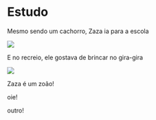 # Estudo

Mesmo sendo um cachorro, Zaza ia para a escola

![](http://i.imgur.com/VKNGpUQ.gif)

E no recreio, ele gostava de brincar no gira-gira

![](https://33.media.tumblr.com/b4c225d42eea01689e7c9f605f6b44e0/tumblr_npy65sAwXl1sfyws3o1_250.gif)

Zaza é um zoão!

oie!

outro!